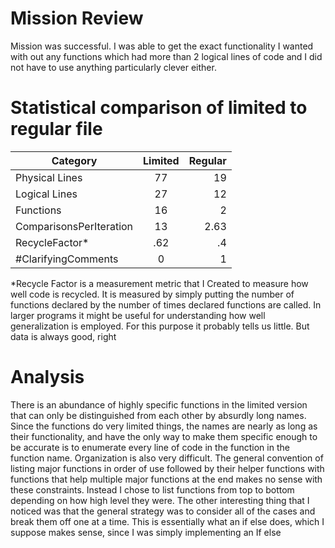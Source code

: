 # Mission Review
Mission was successful.  I was able to get the exact functionality I wanted with out any functions which had more than 2 logical lines of code and I did not have to use anything particularly clever either.

# Statistical comparison of limited to regular file

| Category                 | Limited       | Regular |
| ------------------------ |:-------------:| -------:|
| Physical Lines           | 77            | 19      |
| Logical Lines            | 27            | 12      |
| Functions                | 16            | 2       |
| ComparisonsPerIteration  | 13            | 2.63    |
| RecycleFactor*           | .62           | .4      |
| #ClarifyingComments      | 0             | 1       |

*Recycle Factor is a measurement metric that I Created to measure how well code is recycled.  It is measured by simply 
putting the number of functions declared by the number of times declared functions are called.  In larger programs it 
might be useful for understanding how well generalization is employed.  For this purpose it probably tells us little. 
But data is always good, right

# Analysis

There is an abundance of highly specific functions in the limited version that can only be distinguished from each 
other by absurdly long names.  Since the functions do very limited things, the names are nearly as long as their 
functionality, and have the only way to make them specific enough to be accurate is to enumerate every line of code 
in the function in the function name.
Organization is also very difficult.  The general convention of listing major functions in order of use followed by 
their helper functions with functions that help multiple major functions at the end makes no sense with these 
constraints.  Instead I chose to list functions from top to bottom depending on how high level they were.
The other interesting thing that I noticed was that the general strategy was to consider all of the cases and break 
them off one at a time.  This is essentially what an if else does, which I suppose makes sense, since I was simply 
implementing an If else  

